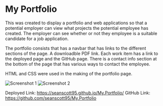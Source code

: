 # My Portfolio

This was created to display a portfolio and web applications so that a potential employer can view what projects the potential employee has created. The employer can see whether or not they employee is a suitable candidate for a job application.

The portfolio consists that has a navbar that has links to the different sections of the page. A downloadble PDF link. Each work item has a link to the deployed page and the GitHub page. There is a contact info section at the bottom of the page that has various ways to contact the employee.

HTML and CSS were used in the making of the portfolio page.

![Screenshot 1](./Images/Assets/portfolio-1.png)
![Screenshot 2](./Images/Assets/portfolio-2.png)

Deployed Link: https://seanscott95.github.io/My.Portfolio/
GitHub Link: https://github.com/seanscott95/My.Portfolio 